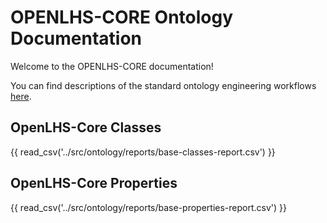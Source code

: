 # OPENLHS-CORE Ontology Documentation

[//]: # "This file is meant to be edited by the ontology maintainer."

Welcome to the OPENLHS-CORE documentation!

You can find descriptions of the standard ontology engineering workflows [here](odk-workflows/index.md).

## OpenLHS-Core Classes

{{ read_csv('../src/ontology/reports/base-classes-report.csv') }}


## OpenLHS-Core Properties

{{ read_csv('../src/ontology/reports/base-properties-report.csv') }}